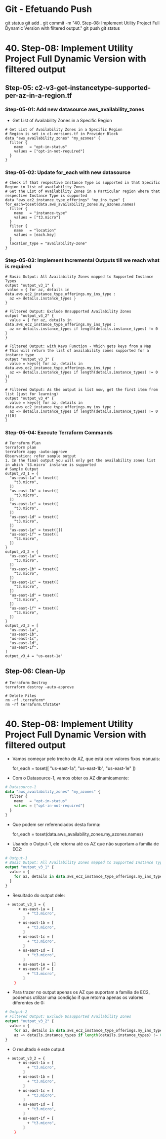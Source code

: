 
# ############################################################################
# ############################################################################
# ############################################################################
# Git - Efetuando Push

git status
git add .
git commit -m "40. Step-08: Implement Utility Project Full Dynamic Version with filtered output."
git push
git status


# ############################################################################
# ############################################################################
# ############################################################################
# 40. Step-08: Implement Utility Project Full Dynamic Version with filtered output


## Step-05: c2-v3-get-instancetype-supported-per-az-in-a-region.tf

### Step-05-01: Add new datasource aws_availability_zones
- Get List of Availability Zones in a Specific Region
```t
# Get List of Availability Zones in a Specific Region
# Region is set in c1-versions.tf in Provider Block
data "aws_availability_zones" "my_azones" {
  filter {
    name   = "opt-in-status"
    values = ["opt-in-not-required"]
  }
}
```

### Step-05-02: Update for_each with new datasource
```t
# Check if that respective Instance Type is supported in that Specific Region in list of availability Zones
# Get the List of Availability Zones in a Particular region where that respective Instance Type is supported
data "aws_ec2_instance_type_offerings" "my_ins_type" {
for_each=toset(data.aws_availability_zones.my_azones.names)
  filter {
    name   = "instance-type"
    values = ["t3.micro"]
  }
  filter {
    name   = "location"
    values = [each.key]
  }
  location_type = "availability-zone"
}
```

### Step-05-03: Implement Incremental Outputs till we reach what is required
```t
# Basic Output: All Availability Zones mapped to Supported Instance Types
output "output_v3_1" {
 value = { for az, details in data.aws_ec2_instance_type_offerings.my_ins_type :
  az => details.instance_types }   
}

# Filtered Output: Exclude Unsupported Availability Zones
output "output_v3_2" {
  value = { for az, details in data.aws_ec2_instance_type_offerings.my_ins_type :
  az => details.instance_types if length(details.instance_types) != 0 }
}

# Filtered Output: with Keys Function - Which gets keys from a Map
# This will return the list of availability zones supported for a instance type
output "output_v3_3" {
  value = keys({ for az, details in data.aws_ec2_instance_type_offerings.my_ins_type :
  az => details.instance_types if length(details.instance_types) != 0 }) 
}

# Filtered Output: As the output is list now, get the first item from list (just for learning)
output "output_v3_4" {
  value = keys({ for az, details in data.aws_ec2_instance_type_offerings.my_ins_type :
  az => details.instance_types if length(details.instance_types) != 0 })[0]
}
```

### Step-05-04: Execute Terraform Commands
```t
# Terraform Plan
terraform plan
terraform appy -auto-approve
Observation: refer sample output
1. In the final output you will only get the availability zones list in which `t3.micro` instance is supported
# Sample Output
output_v3_1 = {
  "us-east-1a" = toset([
    "t3.micro",
  ])
  "us-east-1b" = toset([
    "t3.micro",
  ])
  "us-east-1c" = toset([
    "t3.micro",
  ])
  "us-east-1d" = toset([
    "t3.micro",
  ])
  "us-east-1e" = toset([])
  "us-east-1f" = toset([
    "t3.micro",
  ])
}
output_v3_2 = {
  "us-east-1a" = toset([
    "t3.micro",
  ])
  "us-east-1b" = toset([
    "t3.micro",
  ])
  "us-east-1c" = toset([
    "t3.micro",
  ])
  "us-east-1d" = toset([
    "t3.micro",
  ])
  "us-east-1f" = toset([
    "t3.micro",
  ])
}
output_v3_3 = [
  "us-east-1a",
  "us-east-1b",
  "us-east-1c",
  "us-east-1d",
  "us-east-1f",
]
output_v3_4 = "us-east-1a"
```

## Step-06: Clean-Up
```t
# Terraform Destroy
terraform destroy -auto-approve

# Delete Files
rm -rf .terraform*
rm -rf terraform.tfstate*
```





# ############################################################################
# ############################################################################
# ############################################################################
# 40. Step-08: Implement Utility Project Full Dynamic Version with filtered output

- Vamos começar pelo trecho de AZ, que está com valores fixos manuais:

  for_each = toset([ "us-east-1a", "us-east-1b", "us-east-1e" ])


- Com o Datasource-1, vamos obter os AZ dinamicamente:

~~~~tf
# Datasource-1
data "aws_availability_zones" "my_azones" {
  filter {
    name   = "opt-in-status"
    values = ["opt-in-not-required"]
  }
}
~~~~


- Que podem ser referenciados desta forma:

  for_each = toset(data.aws_availability_zones.my_azones.names)




- Usando o Output-1, ele retorna até os AZ que não suportam a familia de EC2:


~~~~tf
# Output-1
# Basic Output: All Availability Zones mapped to Supported Instance Types
output "output_v3_1" {
  value = {
    for az, details in data.aws_ec2_instance_type_offerings.my_ins_type: az => details.instance_types
  }
}
~~~~

- Resultado do output dele:

~~~~bash
 + output_v3_1 = {
      + us-east-1a = [
          + "t3.micro",
        ]
      + us-east-1b = [
          + "t3.micro",
        ]
      + us-east-1c = [
          + "t3.micro",
        ]
      + us-east-1d = [
          + "t3.micro",
        ]
      + us-east-1e = []
      + us-east-1f = [
          + "t3.micro",
        ]
    }
~~~~





- Para trazer no output apenas os AZ que suportam a familia de EC2, podemos utilizar uma condição if que retorna apenas os valores diferentes de 0:

~~~~tf
# Output-2
# Filtered Output: Exclude Unsupported Availability Zones
output "output_v3_2" {
  value = {
    for az, details in data.aws_ec2_instance_type_offerings.my_ins_type: 
    az => details.instance_types if length(details.instance_types) != 0 }
}
~~~~

- O resultado é este output:

~~~~bash
 + output_v3_2 = {
      + us-east-1a = [
          + "t3.micro",
        ]
      + us-east-1b = [
          + "t3.micro",
        ]
      + us-east-1c = [
          + "t3.micro",
        ]
      + us-east-1d = [
          + "t3.micro",
        ]
      + us-east-1f = [
          + "t3.micro",
        ]
    }
~~~~